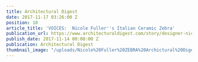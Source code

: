 ```yaml
---
title: Architectural Digest
date: 2017-11-17 03:26:00 Z
position: 10
article_title: 'VOICES:  Nicole Fuller''s Italian Ceramic Zebra'
publication_url: https://www.architecturaldigest.com/story/designer-nicole-fuller-on-the-one-thing-that-has-survived-countless-redecorations
publish_date: 2017-11-14 00:00:00 Z
publication: Architectural Digest
thumbnail_image: "/uploads/Nicole%20Fuller%20ZEBRA%20Archictural%20Digest%20new%20york%20interior%20designer%202017-00ec2f.jpg"
---
```


